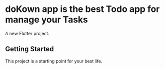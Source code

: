 # doKown app is the best Todo app for manage your Tasks

A new Flutter project.

## Getting Started

This project is a starting point for your best life.
